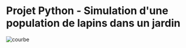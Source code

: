 # Projet Python - Simulation d'une population de lapins dans un jardin


![courbe](https://github.com/CelianDDD/la700t/assets/92173301/6003ab6b-3b9f-4f6c-978b-7f6832724ccf)
